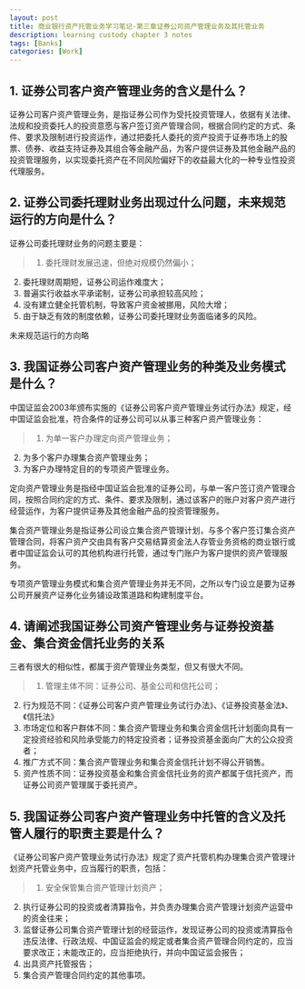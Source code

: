 ```yaml
---
layout: post
title: 商业银行资产托管业务学习笔记-第三章证券公司资产管理业务及其托管业务
description: learning custody chapter 3 notes
tags: [Banks]
categories: [Work]
---
```


## 1. 证券公司客户资产管理业务的含义是什么？

证券公司客户资产管理业务，是指证券公司作为受托投资管理人，依据有关法律、法规和投资委托人的投资意愿与客户签订资产管理合同，根据合同约定的方式、条件、要求及限制进行投资运作，通过把委托人委托的资产投资于证券市场上的股票、债券、收益支持证券及其组合等金融产品，为客户提供证券及其他金融产品的投资管理服务，以实现委托资产在不同风险偏好下的收益最大化的一种专业性投资代理服务。



## 2. 证券公司委托理财业务出现过什么问题，未来规范运行的方向是什么？

证券公司委托理财业务的问题主要是：
        
> 1. 委托理财发展迅速，但绝对规模仍然偏小；
2. 委托理财周期短，证券公司运作难度大；
3. 普遍实行收益水平承诺制，证券公司承担较高风险；
4. 没有建立健全托管机制，导致客户资金被挪用，风险大增；
5. 由于缺乏有效的制度依赖，证券公司委托理财业务面临诸多的风险。
    
未来规范运行的方向略

## 3. 我国证券公司客户资产管理业务的种类及业务模式是什么？

中国证监会2003年颁布实施的《证券公司客户资产管理业务试行办法》规定，经中国证监会批准，符合条件的证券公司可以从事三种客户资产管理业务：
    
>1. 为单一客户办理定向资产管理业务；
2. 为多个客户办理集合资产管理业务；
3. 为客户办理特定目的的专项资产管理业务。
    
定向资产管理业务是指经中国证监会批准的证券公司，与单一客户签订资产管理合同，按照合同约定的方式、条件、要求及限制，通过该客户的账户对客户资产进行经营运作，为客户提供证券及其他金融产品的投资管理服务。

集合资产管理业务是指证券公司设立集合资产管理计划，与多个客户签订集合资产管理合同，将客户资产交由具有客户交易结算资金法人存管业务资格的商业银行或者中国证监会认可的其他机构进行托管，通过专门账户为客户提供的资产管理服务。

专项资产管理业务模式和集合资产管理业务并无不同，之所以专门设立是要为证券公司开展资产证券化业务铺设政策道路和构建制度平台。

## 4. 请阐述我国证券公司资产管理业务与证券投资基金、集合资金信托业务的关系

三者有很大的相似性，都属于资产管理业务类型，但又有很大不同。

> 1. 管理主体不同：证券公司、基金公司和信托公司；
2. 行为规范不同：《证券公司客户资产管理业务试行办法》、《证券投资基金法》、《信托法》
3. 市场定位和客户群体不同：集合资产管理业务和集合资金信托计划面向具有一定投资经验和风险承受能力的特定投资者；证券投资基金面向广大的公众投资者；
4. 推广方式不同：集合资产管理业务和集合资金信托计划不得公开销售。
5. 资产性质不同：证券投资基金和集合资金信托业务的资产都属于信托资产，而证券公司资产管理属于委托资产。

## 5. 我国证券公司客户资产管理业务中托管的含义及托管人履行的职责主要是什么？

《证券公司客户资产管理业务试行办法》规定了资产托管机构办理集合资产管理计划资产托管业务中，应当履行的职责，包括：

> 1. 安全保管集合资产管理计划资产；
2. 执行证券公司的投资或者清算指令，并负责办理集合资产管理计划资产运营中的资金往来；
3. 监督证券公司集合资产管理计划的经营运作，发现证券公司的投资或清算指令违反法律、行政法规、中国证监会的规定或者集合资产管理合同约定的，应当要求改正；未能改正的，应当拒绝执行，并向中国证监会报告；
4. 出具资产托管报告；
5. 集合资产管理合同约定的其他事项。